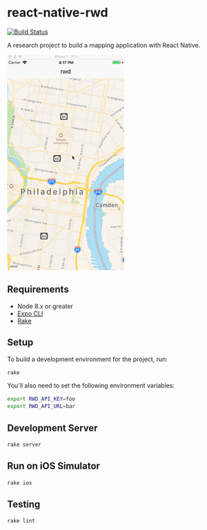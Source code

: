# react-native-rwd

[![Build Status](https://travis-ci.org/azavea/react-native-rwd.svg?branch=master)](https://travis-ci.org/azavea/react-native-rwd)

A research project to build a mapping application with React Native.

<img src="rwdnative.gif" alt="demo gif" height="500" />

## Requirements

- Node 8.x or greater
- [Expo CLI](https://github.com/expo/exp)
- [Rake](https://github.com/ruby/rake)

## Setup

To build a development environment for the project, run:

```sh
rake
```

You'll also need to set the following environment variables:

```sh
export RWD_API_KEY=foo
export RWD_API_URL=bar
```

## Development Server

```sh
rake server
```

## Run on iOS Simulator

```sh
rake ios
```

## Testing

```sh
rake lint
```
